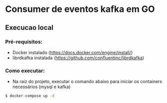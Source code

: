 # Consumer de eventos kafka em GO

## Execucao local

### Pré-requisitos:
* Docker instalado (https://docs.docker.com/engine/install/)
* librdkafka instalada (https://github.com/confluentinc/librdkafka)

### Como executar:

* Na raiz do projeto, executar o comando abaixo para iniciar os containers necessários (mysql e kafka)

```bash
$ docker-compose up -d
```



